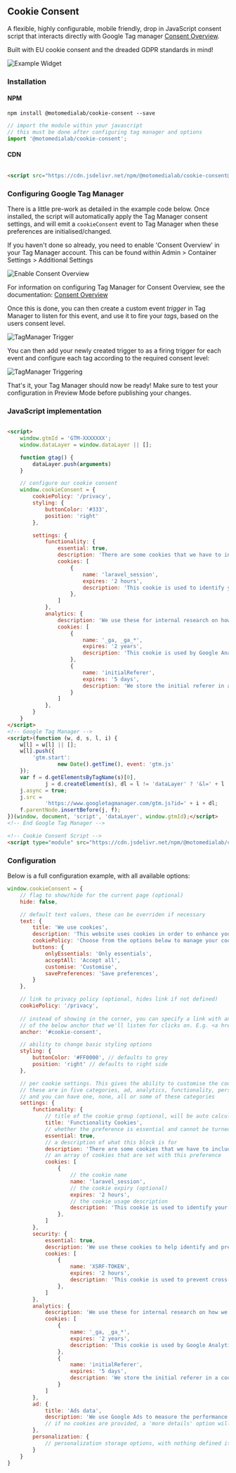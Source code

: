 ## Cookie Consent

A flexible, highly configurable, mobile friendly, drop in JavaScript consent script that interacts directly with Google
Tag
manager [Consent Overview](https://support.google.com/tagmanager/answer/10718549?hl=en).

Built with EU cookie consent and the dreaded GDPR standards in mind!

![Example Widget](https://mtcm-public.s3.eu-west-2.amazonaws.com/packages/%40motomedialab/cookie-consent/recording.gif)

### Installation

#### NPM

`npm install @motomedialab/cookie-consent --save`

```javascript
// import the module within your javascript
// this must be done after configuring tag manager and options
import '@motomedialab/cookie-consent';
```

#### CDN

```html

<script src="https://cdn.jsdelivr.net/npm/@motomedialab/cookie-consent@latest" type="module"></script>
```

### Configuring Google Tag Manager

There is a little pre-work as detailed in the example code below. Once installed, the script will automatically apply
the Tag Manager consent settings, and will emit a `cookieConsent` event to Tag Manager when these preferences
are initialised/changed.

If you haven't done so already, you need to enable 'Consent Overview' in your Tag Manager account. This can be found
within Admin > Container Settings > Additional Settings

![Enable Consent Overview](https://mtcm-public.s3.eu-west-2.amazonaws.com/packages/%40motomedialab/cookie-consent/enable-consent-overview.png)

For information on configuring Tag Manager for Consent Overview, see the
documentation: [Consent Overview](https://support.google.com/tagmanager/answer/10718549?hl=en)

Once this is done, you can then create a custom event *trigger* in Tag Manager to listen for this event, and use it to
fire your *tags*, based on the users consent level.

![TagManager Trigger](https://mtcm-public.s3.eu-west-2.amazonaws.com/packages/%40motomedialab/cookie-consent/trigger.png)

You can then add your newly created trigger to as a firing trigger for each event and configure each tag according to
the required consent level:

![TagManager Triggering](https://mtcm-public.s3.eu-west-2.amazonaws.com/packages/%40motomedialab/cookie-consent/triggering.png)

That's it, your Tag Manager should now be ready! Make sure to test your configuration in Preview Mode before publishing
your changes.

### JavaScript implementation

```html

<script>
    window.gtmId = 'GTM-XXXXXXX';
    window.dataLayer = window.dataLayer || [];

    function gtag() {
        dataLayer.push(arguments)
    }

    // configure our cookie consent
    window.cookieConsent = {
        cookiePolicy: '/privacy',
        styling: {
            buttonColor: '#333',
            position: 'right'
        },

        settings: {
            functionality: {
                essential: true,
                description: 'There are some cookies that we have to include in order for certain web pages to function. For this reason, they do not require your consent.',
                cookies: [
                    {
                        name: 'laravel_session',
                        expires: '2 hours',
                        description: 'This cookie is used to identify your unique session on the website.',
                    },
                ]
            },
            analytics: {
                description: 'We use these for internal research on how we can improve the service we provide for all our users. These cookies assess how you interact with our website.',
                cookies: [
                    {
                        name: '_ga, _ga_*',
                        expires: '2 years',
                        description: 'This cookie is used by Google Analytics to distinguish unique users by assigning a randomly generated number as a client identifier. It is included in each page request in a site and used to calculate visitor, session and campaign data for the sites analytics reports.',
                    },
                    {
                        name: 'initialReferer',
                        expires: '5 days',
                        description: 'We store the initial referer in a cookie to help us understand how users find our website.'
                    }
                ]
            },
        }
    }
</script>
<!-- Google Tag Manager -->
<script>(function (w, d, s, l, i) {
    w[l] = w[l] || [];
    w[l].push({
        'gtm.start':
                new Date().getTime(), event: 'gtm.js'
    });
    var f = d.getElementsByTagName(s)[0],
            j = d.createElement(s), dl = l != 'dataLayer' ? '&l=' + l : '';
    j.async = true;
    j.src =
            'https://www.googletagmanager.com/gtm.js?id=' + i + dl;
    f.parentNode.insertBefore(j, f);
})(window, document, 'script', 'dataLayer', window.gtmId);</script>
<!-- End Google Tag Manager -->

<!-- Cookie Consent Script -->
<script type="module" src="https://cdn.jsdelivr.net/npm/@motomedialab/cookie-consent@latest/dist/index.js"></script>
```

### Configuration

Below is a full configuration example, with all available options:

```javascript
window.cookieConsent = {
    // flag to show/hide for the current page (optional)
    hide: false,

    // default text values, these can be overriden if necessary
    text: {
        title: 'We use cookies',
        description: 'This website uses cookies in order to enhance your overall user experience.',
        cookiePolicy: 'Choose from the options below to manage your cookie preferences. :link(Click here) to read our cookie/privacy policy.',
        buttons: {
            onlyEssentials: 'Only essentials',
            acceptAll: 'Accept all',
            customise: 'Customise',
            savePreferences: 'Save preferences',
        }
    },

    // link to privacy policy (optional, hides link if not defined)
    cookiePolicy: '/privacy',
    
    // instead of showing in the corner, you can specify a link with an href
    // of the below anchor that we'll listen for clicks on. E.g. <a href="#cookie-consent">Privacy Policy</a>
    anchor: '#cookie-consent',

    // ability to change basic styling options
    styling: {
        buttonColor: '#FF0000', // defaults to grey
        position: 'right' // defaults to right side
    },

    // per cookie settings. This gives the ability to customise the cookie settings
    // these are in five categories, ad, analytics, functionality, personalization & security
    // and you can have one, none, all or some of these categories
    settings: {
        functionality: {
            // title of the cookie group (optional, will be auto calculated by default)
            title: 'Functionality Cookies',
            // whether the preference is essential and cannot be turned off (optional, false by default)
            essential: true,
            // a description of what this block is for
            description: 'There are some cookies that we have to include in order for certain web pages to function. For this reason, they do not require your consent.',
            // an array of cookies that are set with this preference
            cookies: [
                {
                    // the cookie name
                    name: 'laravel_session',
                    // the cookie expiry (optional)
                    expires: '2 hours',
                    // the cookie usage description
                    description: 'This cookie is used to identify your unique session on the website.',
                },
            ]
        },
        security: {
            essential: true,
            description: 'We use these cookies to help identify and prevent potential security risks. For this reason, they do not require your consent.',
            cookies: [
                {
                    name: 'XSRF-TOKEN',
                    expires: '2 hours',
                    description: 'This cookie is used to prevent cross-site request forgery (CSRF) attacks.',
                },
            ]
        },
        analytics: {
            description: 'We use these for internal research on how we can improve the service we provide for all our users. These cookies assess how you interact with our website.',
            cookies: [
                {
                    name: '_ga, _ga_*',
                    expires: '2 years',
                    description: 'This cookie is used by Google Analytics to distinguish unique users by assigning a randomly generated number as a client identifier. It is included in each page request in a site and used to calculate visitor, session and campaign data for the sites analytics reports.',
                },
                {
                    name: 'initialReferer',
                    expires: '5 days',
                    description: 'We store the initial referer in a cookie to help us understand how users find our website.'
                }
            ]
        },
        ad: {
            title: 'Ads data',
            description: 'We use Google Ads to measure the performance of our advertising campaigns and to provide advertising based on visitors\' interests. We do not use cookies to collect personal information.',
            // if no cookies are provided, a 'more details' option will be hidden for this preference
        },
        personalization: {
            // personalization storage options, with nothing defined it'll simply show as 'Personalization cookies' with a toggle
        }
    }
}
```